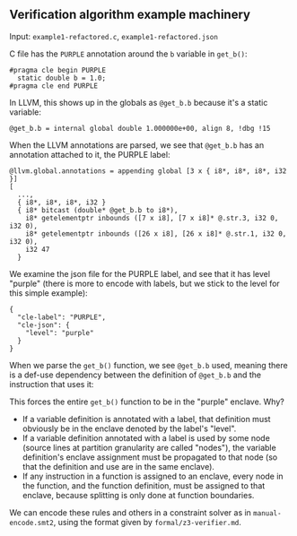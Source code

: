 ## Verification algorithm example machinery

Input: `example1-refactored.c`, `example1-refactored.json`

C file has the `PURPLE` annotation around the `b` variable in `get_b()`:

```
#pragma cle begin PURPLE
  static double b = 1.0;
#pragma cle end PURPLE
```

In LLVM, this shows up in the globals as `@get_b.b` because it's a static
variable:

```
@get_b.b = internal global double 1.000000e+00, align 8, !dbg !15
```

When the LLVM annotations are parsed, we see that `@get_b.b` has an annotation
attached to it, the PURPLE label:

```
@llvm.global.annotations = appending global [3 x { i8*, i8*, i8*, i32 }]
[
  ...,
  { i8*, i8*, i8*, i32 }
  { i8* bitcast (double* @get_b.b to i8*),
    i8* getelementptr inbounds ([7 x i8], [7 x i8]* @.str.3, i32 0, i32 0),
    i8* getelementptr inbounds ([26 x i8], [26 x i8]* @.str.1, i32 0, i32 0),
    i32 47
  }
```

We examine the json file for the PURPLE label, and see that it has level
"purple" (there is more to encode with labels, but we stick to the level for
this simple example):

```
{
  "cle-label": "PURPLE",
  "cle-json": {
    "level": "purple"
  }
}
```

When we parse the `get_b()` function, we see `@get_b.b` used, meaning there
is a def-use dependency between the definition of `@get_b.b` and the instruction
that uses it:

This forces the entire `get_b()` function to be in the "purple" enclave. Why?

  - If a variable definition is annotated with a label, that definition must
  obviously be in the enclave denoted by the label's "level".
  - If a variable definition annotated with a label is used by some node
  (source lines at partition granularity are called "nodes"), the variable
  definition's enclave assignment must be propagated to that node (so that the
  definition and use are in the same enclave).
  - If any instruction in a function is assigned to an enclave, every node in
  the function, and the function definition, must be assigned to that enclave,
  because splitting is only done at function boundaries.

We can encode these rules and others in a constraint solver as in
`manual-encode.smt2`, using the format given by `formal/z3-verifier.md`.
